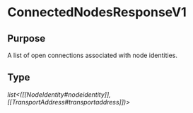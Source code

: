 # ConnectedNodesResponseV1


## Purpose


<!-- --8<-- [start:purpose] -->
A list of open connections associated with node identities.
<!-- --8<-- [end:purpose] -->

## Type


<!-- --8<-- [start:type] -->
<div class="type" markdown>


*list<([[NodeIdentity#nodeidentity]], [[TransportAddress#transportaddress]])>*


</div>
<!-- --8<-- [end:type] -->
